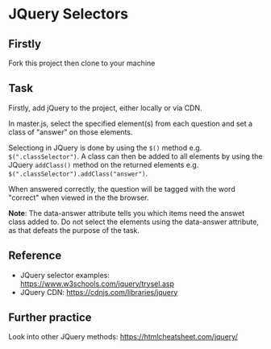 # JQuery Selectors

## Firstly

Fork this project then clone to your machine

## Task

Firstly, add jQuery to the project, either locally or via CDN.

In master.js, select the specified element(s) from each question and set a class of "answer" on those elements.

Selectiong in JQuery is done by using the `$()` method e.g. `$(".classSelector")`.  A class can then be added to all elements by using the JQuery `addClass()` method on the returned elements e.g. `$(".classSelector").addClass("answer")`.

When answered correctly, the question will be tagged with the word "correct" when viewed in the the browser.

**Note**: The data-answer attribute tells you which items need the answet class added to.  Do not select the elements using the data-answer attribute, as that defeats the purpose of the task.

## Reference

- JQuery selector examples: https://www.w3schools.com/jquery/trysel.asp
- JQuery CDN: https://cdnjs.com/libraries/jquery


## Further practice

Look into other JQuery methods: https://htmlcheatsheet.com/jquery/